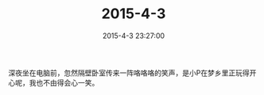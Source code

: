 ﻿---
title: 2015-4-3
date: 2015-4-3 23:27:00
tags:
categories: 爸爸
---
深夜坐在电脑前，忽然隔壁卧室传来一阵咯咯咯的笑声，是小P在梦乡里正玩得开心呢，我也不由得会心一笑。 ​​​​